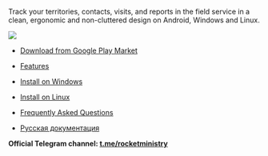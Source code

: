 Track your territories, contacts, visits, and reports in the field service in a clean, ergonomic and non-cluttered design on Android, Windows and Linux.

![](https://play-lh.googleusercontent.com/W-X0-u7IGY_X3Kkp7ZQZ5xAad28HCorZ18NGEnpeb1tBPeW5AG6Cx4wyI1i_t-m072Y)

* [Download from Google Play Market](https://play.google.com/store/apps/details?id=org.rocketministry)

* [Features](https://github.com/antorix/Rocket-Ministry/wiki#возможности-приложения)

* [Install on Windows](https://github.com/antorix/Rocket-Ministry/wiki#windows)
 
* [Install on Linux](https://github.com/antorix/Rocket-Ministry/wiki#linux)
 
* [Frequently Asked Questions](https://github.com/antorix/Rocket-Ministry/wiki#часто-задаваемые-вопросы)

* [Русская документация](https://github.com/antorix/Rocket-Ministry/wiki/ru)

**Official Telegram channel: [t.me/rocketministry](https://t.me/rocketministry)**

